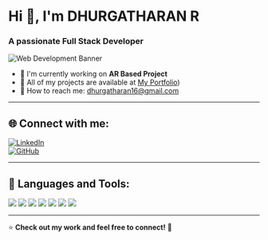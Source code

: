 # Hi 👋, I'm DHURGATHARAN R

### A passionate Full Stack Developer  

![Web Development Banner](https://t4.ftcdn.net/jpg/02/46/62/87/360_F_246628725_HO5rjCq9v1ETJ7xty0IZ8J95nuRIOltW.jpg)
- 🚀 I'm currently working on **AR Based Project**  
- 📂 All of my projects are available at [My Portfolio](https://github.com/Dhurgatharan))  
- 📧 How to reach me: [dhurgatharan16@gmail.com](mailto:dhurgatharan16@gmail.com)  

---

## 🌐 Connect with me:
[![LinkedIn](https://img.shields.io/badge/LinkedIn-0077B5?style=for-the-badge&logo=linkedin&logoColor=white)](https://www.linkedin.com/in/dhurgatharan-r-38148825a/?utm_source=share&utm_campaign=share_via&utm_content=profile&utm_medium=android_app)  
[![GitHub](https://img.shields.io/badge/GitHub-181717?style=for-the-badge&logo=github&logoColor=white)](https://github.com/your-profile)  

---

## 🚀 Languages and Tools: 

<p align="left">
  <img src="https://img.shields.io/badge/HTML5-E34F26?style=for-the-badge&logo=html5&logoColor=white" />
  <img src="https://img.shields.io/badge/CSS3-1572B6?style=for-the-badge&logo=css3&logoColor=white" />
  <img src="https://img.shields.io/badge/JavaScript-F7DF1E?style=for-the-badge&logo=javascript&logoColor=black" />
  <img src="https://img.shields.io/badge/React-61DAFB?style=for-the-badge&logo=react&logoColor=black" />
  <img src="https://img.shields.io/badge/Node.js-339933?style=for-the-badge&logo=nodedotjs&logoColor=white" />
  <img src="https://img.shields.io/badge/MySQL-4479A1?style=for-the-badge&logo=mysql&logoColor=white" />
  <img src="https://img.shields.io/badge/Python-3776AB?style=for-the-badge&logo=python&logoColor=white" />
</p>

---

⭐ **Check out my work and feel free to connect!** 🚀
